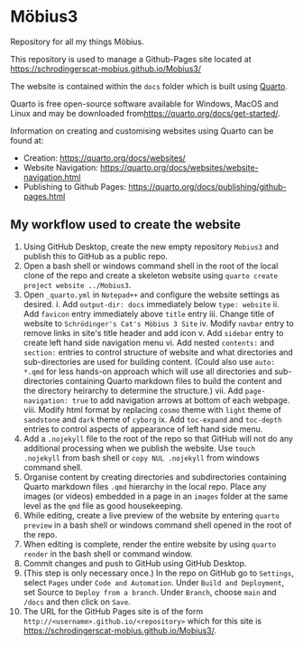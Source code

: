 # Möbius3

Repository for all my things Möbius.

This repository is used to manage a Github-Pages site located at <https://schrodingerscat-mobius.github.io/Mobius3/>

The website is contained within the `docs` folder which is built using [Quarto](https://quarto.org/).

Quarto is free open-source software available for Windows, MacOS and Linux and may be downloaded from<https://quarto.org/docs/get-started/>.

Information on creating and customising websites using Quarto can be found at:
* Creation:  <https://quarto.org/docs/websites/>
* Website Navigation: <https://quarto.org/docs/websites/website-navigation.html>
* Publishing to Github Pages: <https://quarto.org/docs/publishing/github-pages.html>

## My workflow used to create the website

1. Using GitHub Desktop, create the new empty repository `Mobius3` and publish this to GitHub as a public repo.
2. Open a bash shell or windows command shell in the root of the local clone of the repo and create a skeleton website using `quarto create project website ../Mobius3`.
3. Open `_quarto.yml` in `Notepad++` and configure the website settings as desired.
    i. Add `output-dir: docs` immediately below `type: website`
	ii. Add `favicon` entry immediately above `title` entry
	iii. Change title of website to `Schrödinger's Cat's Möbius 3 Site`
	iv. Modify `navbar` entry to remove links in site's title header and add icon
	v. Add `sidebar` entry to create left hand side navigation menu
	vi. Add nested `contents:` and `section:` entries to control structure of website and what directories and sub-directories are used for building content. (Could also use `auto: *.qmd` for less hands-on approach which will use all directories and sub-directories containing Quarto markdown files to build the content and the directory heirarchy to determine the structure.)
	vii. Add `page-navigation: true` to add navigation arrows at bottom of each webpage.
	viii. Modify html format by replacing `cosmo` theme with `light` theme of `sandstone` and `dark` theme of `cyborg`
	ix. Add `toc-expand` and `toc-depth` entries to control aspects of appearance of left hand side menu.
4. Add a `.nojekyll` file to the root of the repo so that GitHub will not do any additional processing when we publish the website. Use `touch .nojekyll` from bash shell or `copy NUL .nojekyll` from windows command shell.
5.  Organise content by creating directories and subdirectories containing Quarto markdown files `.qmd` hierarchy in the local repo. Place any images (or videos) embedded in a page in an `images` folder at the same level as the `qmd` file as good housekeeping.
6. While editing, create a live preview of the website by entering `quarto preview` in a bash shell or windows command shell opened in the root of the repo.
7. When editing is complete, render the entire website by using `quarto render` in the bash shell or command window.
8. Commit changes and push to GitHub using GitHub Desktop.
9. (This step is only necessary once.) In the repo on GitHub go to `Settings`, select `Pages` under `Code and Automation`. Under `Build and Deployment`, set Source to `Deploy from a branch`. Under `Branch`, choose `main` and `/docs` and then click on `Save`.
10. The URL for the GitHub Pages site is of the form `http://<username>.github.io/<repository>` which for this site is <https://schrodingerscat-mobius.github.io/Mobius3/>.

